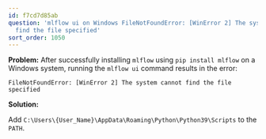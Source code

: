```yaml
---
id: f7cd7d85ab
question: 'mlflow ui on Windows FileNotFoundError: [WinError 2] The system cannot
  find the file specified'
sort_order: 1050
---
```


**Problem:** After successfully installing `mlflow` using `pip install mlflow` on a Windows system, running the `mlflow ui` command results in the error:

```plaintext
FileNotFoundError: [WinError 2] The system cannot find the file specified
```

**Solution:**

Add `C:\Users\{User_Name}\AppData\Roaming\Python\Python39\Scripts` to the `PATH`.